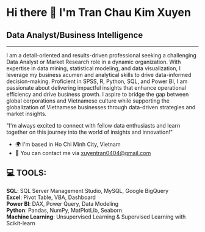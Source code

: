 # Hi there 👋 I'm Tran Chau Kim Xuyen

## Data Analyst/Business Intelligence

---

I am a detail-oriented and results-driven professional seeking a challenging Data Analyst or Market Research role in a dynamic organization. With expertise in data mining, statistical modeling, and data visualization, I leverage my business acumen and analytical skills to drive data-informed decision-making. Proficient in SPSS, R, Python, SQL, and Power BI, I am passionate about delivering impactful insights that enhance operational efficiency and drive business growth. I aspire to bridge the gap between global corporations and Vietnamese culture while supporting the globalization of Vietnamese businesses through data-driven strategies and market insights.

"I'm always excited to connect with fellow data enthusiasts and learn together on this journey into the world of insights and innovation!"

- 🌍 I'm based in Ho Chi Minh City, Vietnam  
- 📧 You can contact me via xuyentran0404@gmail.com

## 💻 TOOLS: 

**SQL**: SQL Server Management Studio, MySQL, Google BigQuery   
**Excel**: Pivot Table, VBA, Dashboard  
**Power BI**: DAX, Power Query, Data Modeling  
**Python**: Pandas, NumPy, MatPlotLib, Seaborn  
**Machine Learning**: Unsupervised Learning & Supervised Learning with Scikit-learn  
